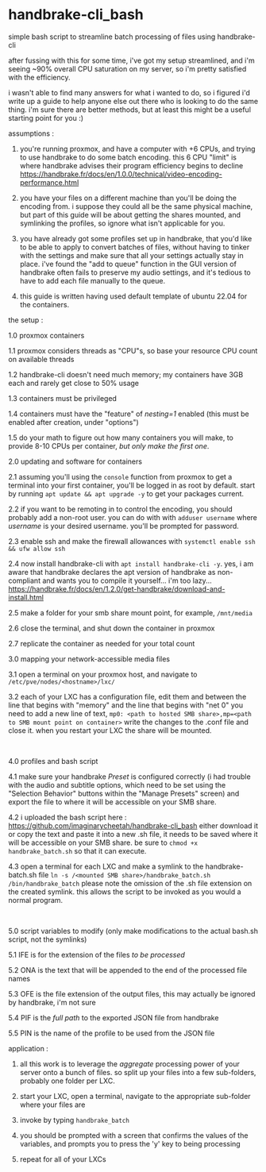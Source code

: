 # handbrake-cli_bash
simple bash script to streamline batch processing of files using handbrake-cli

after fussing with this for some time, i've got my setup streamlined, and i'm seeing ~90% overall CPU saturation on my server, so i'm 
pretty satisfied with the efficiency. 


i wasn't able to find many answers for what i wanted to do, so i figured i'd write up a guide to help anyone else out there who 
is looking to do the same thing. i'm sure there are better methods, but at least this might be a useful starting point for you :)


assumptions :

1. you're running proxmox, and have a computer with +6 CPUs, and trying to use handbrake to do some batch encoding. this 6 CPU "limit" is where handbrake advises their program efficiency begins to decline https://handbrake.fr/docs/en/1.0.0/technical/video-encoding-performance.html

2. you have your files on a different machine than you'll be doing the encoding from. i suppose they could all be the same physical machine, but part of this guide will be about getting the shares mounted, and symlinking the profiles, so ignore what isn't applicable for you. 

3. you have already got some profiles set up in handbrake, that you'd like to be able to apply to convert batches of files, without having to tinker with the settings and make sure that all your settings actually stay in place. i've found the "add to queue" function in the GUI version of handbrake often fails to preserve my audio settings, and it's tedious to have to add each file manually to the queue. 

4. this guide is written having used default template of ubuntu 22.04 for the containers. 



the setup :

  1.0 proxmox containers

  1.1 proxmox considers threads as "CPU"s, so base your resource CPU count on available threads

  1.2 handbrake-cli doesn't need much memory; my containers have 3GB each and rarely get close to 50% usage

  1.3 containers must be privileged

  1.4 containers must have the "feature" of *nesting=1* enabled (this must be enabled after creation, under "options")

  1.5 do your math to figure out how many containers you will make, to provide 8-10 CPUs per container, *but only make the first one*.

 
 
  2.0 updating and software for containers

  2.1 assuming you'll using the `console` function from proxmox to get a terminal into your first container, you'll be logged in as 
      root by default. start by running `apt update && apt upgrade -y` to get your packages current.

  2.2 if you want to be remoting in to control the encoding, you should probably add a non-root user. you can do with with 
      `adduser username` where *username* is your desired username. you'll be prompted for password.

  2.3 enable ssh and make the firewall allowances with `systemctl enable ssh && ufw allow ssh`

  2.4 now install handbrake-cli with `apt install handbrake-cli -y`. yes, i am aware that handbrake declares the apt version of handbrake as non-compliant and wants you to compile it yourself... i'm too lazy... https://handbrake.fr/docs/en/1.2.0/get-handbrake/download-and-install.html

  2.5 make a folder for your smb share mount point, for example, `/mnt/media`

  2.6 close the terminal, and shut down the container in proxmox

  2.7 replicate the container as needed for your total count
  


  3.0 mapping your network-accessible media files

  3.1 open a terminal on your proxmox host, and navigate to `/etc/pve/nodes/<hostname>/lxc/`

  3.2 each of your LXC has a configuration file, edit them and between the line that begins with "memory" and the line that begins with "net 0" you need to add a new line of text, `mp0: <path to hosted SMB share>,mp=<path to SMB mount point on container>` write the changes to the .conf file and close it. when you restart your LXC the share will be mounted. 

&nbsp;

  4.0 profiles and bash script

  4.1 make sure your handbrake *Preset* is configured correctly (i had trouble with the audio and subtitle options, which need to be set using the "Selection Behavior" buttons within the "Manage Presets" screen) and export the file to where it will be accessible on your SMB share. 

  4.2 i uploaded the bash script here : https://github.com/imaginarycheetah/handbrake-cli_bash either download it or copy the text and paste it into a new .sh file, it needs to be saved where it will be accessible on your SMB share. be sure to `chmod +x handbrake_batch.sh` so that it can execute.

  4.3 open a terminal for each LXC and make a symlink to the handbrake-batch.sh file `ln -s /<mounted SMB share>/handbrake_batch.sh /bin/handbrake_batch` please note the omission of the .sh file extension on the created symlink. this allows the script to be invoked as you would a normal program. 

&nbsp;

  5.0 script variables to modify (only make modifications to the actual bash.sh script, not the symlinks)

  5.1 IFE is for the extension of the files *to be processed*

  5.2 ONA is the text that will be appended to the end of the processed file names

  5.3 OFE is the file extension of the output files, this may actually be ignored by handbrake, i'm not sure

  5.4 PIF is the *full path* to the exported JSON file from handbrake

  5.5 PIN is the name of the profile to be used from the JSON file



application :

1. all this work is to leverage the *aggregate* processing power of your server onto a bunch of files. so split up your files into a few 
   sub-folders, probably one folder per LXC. 

2. start your LXC, open a terminal, navigate to the appropriate sub-folder where your files are

3. invoke by typing `handbrake_batch`

4. you should be prompted with a screen that confirms the values of the variables, and prompts you to press the 'y' key to being processing

5. repeat for all of your LXCs

